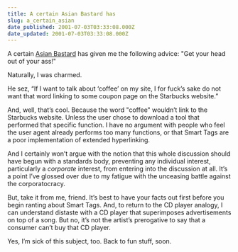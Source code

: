 ```yaml
---
title: A certain Asian Bastard has
slug: a_certain_asian
date_published: 2001-07-03T03:33:08.000Z
date_updated: 2001-07-03T03:33:08.000Z
---
```


A certain [Asian Bastard](http://www.asianbastard.com/2001_06_24_archive.php#4302095) has given me the following advice: "Get your head out of your ass!"

Naturally, I was charmed.

He sez, “If I want to talk about ‘coffee’ on my site, I for fuck’s sake do not want that word linking to some coupon page on the Starbucks website.”

And, well, that’s cool. Because the word "coffee" wouldn’t link to the Starbucks website. Unless the user chose to download a tool that performed that specific function. I have no argument with people who feel the user agent already performs too many functions, or that Smart Tags are a poor implementation of extended hyperlinking.

And I certainly won’t argue with the notion that this whole discussion should have begun with a standards body, preventing any individual interest, particularly a *corporate* interest, from entering into the discussion at all. It’s a point I’ve glossed over due to my fatigue with the unceasing battle against the corporatocracy.

But, take it from me, friend. It’s best to have your facts out first before you begin ranting about Smart Tags. And, to return to the CD player analogy, I can understand distaste with a CD player that superimposes advertisements on top of a song. But no, it’s not the artist’s prerogative to say that a consumer can’t buy that CD player.

Yes, I’m sick of this subject, too. Back to fun stuff, soon.
